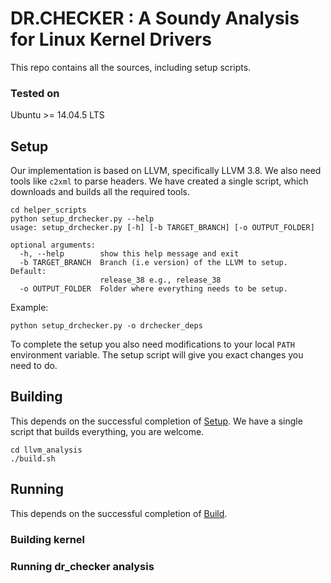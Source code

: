 # DR.CHECKER : A Soundy Analysis for Linux Kernel Drivers
This repo contains all the sources, including setup scripts.
### Tested on
Ubuntu >= 14.04.5 LTS

## Setup
Our implementation is based on LLVM, specifically LLVM 3.8. We also need tools like `c2xml` to parse headers.
We have created a single script, which downloads and builds all the required tools.
```
cd helper_scripts
python setup_drchecker.py --help
usage: setup_drchecker.py [-h] [-b TARGET_BRANCH] [-o OUTPUT_FOLDER]

optional arguments:
  -h, --help        show this help message and exit
  -b TARGET_BRANCH  Branch (i.e version) of the LLVM to setup. Default:
                    release_38 e.g., release_38
  -o OUTPUT_FOLDER  Folder where everything needs to be setup.

```
Example:
```
python setup_drchecker.py -o drchecker_deps
```
To complete the setup you also need modifications to your local `PATH` environment variable. The setup script will give you exact changes you need to do.
## Building
This depends on the successful completion of [Setup](#markdown-header-setup).
We have a single script that builds everything, you are welcome.
```
cd llvm_analysis
./build.sh
```
## Running
This depends on the successful completion of [Build](#markdown-header-building).
### Building kernel
### Running dr_checker analysis
